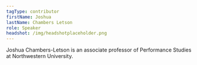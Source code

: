 ```yaml
---
tagType: contributor
firstName: Joshua
lastName: Chambers Letson
role: Speaker
headshot: /img/headshotplaceholder.png
---
```

Joshua Chambers-Letson is an associate professor of Performance Studies at Northwestern University.
